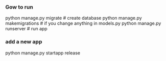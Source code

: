 
### Gow to run
python manage.py migrate     # create database
python manage.py makemigrations   # if you change anything in models.py
python manage.py runserver    # run app

### add a new app
python manage.py startapp release